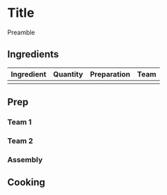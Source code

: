 # Title

Preamble

## Ingredients

| Ingredient | Quantity | Preparation | Team |
|------------|----------|-------------|------|
|            |          |             |      |

## Prep
### Team 1
### Team 2
### Assembly


## Cooking

